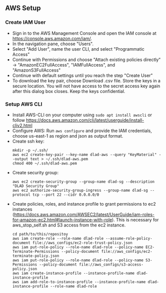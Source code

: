 ## AWS Setup

### Create IAM User

* Sign in to the AWS Management Console and open the IAM console at https://console.aws.amazon.com/iam/.
* In the navigation pane, choose "Users".
* Select "Add User", name the user CLI, and select "Programmatic Access"
* Continue with Permissions and choose "Attach existing policies directly" -> "AmazonEC2FullAccess", "IAMFullAccess",
  and "AmazonS3FullAccess"
* Continue with default settings until you reach the step "Create User"
* To download the key pair, choose Download .csv file. Store the keys in a secure location. You will not have access to 
  the secret access key again after this dialog box closes. Keep the keys confidential.

### Setup AWS CLI

* Install AWS-CLI on your computer using `sudo apt install awscli` or follow 
  https://docs.aws.amazon.com/cli/latest/userguide/install-cliv2.html
* Configure AWS: Run `aws configure` and provide the IAM credentials, choose us-east-1 as region and json as output format.
* Create ssh key: 
    ```shell script
    mkdir -p ~/.ssh/
    aws ec2 create-key-pair --key-name dlad-aws --query "KeyMaterial" --output text > ~/.ssh/dlad-aws.pem
    chmod 400 ~/.ssh/dlad-aws.pem
    ```
* Create security group:
    ```shell script
    aws ec2 create-security-group --group-name dlad-sg --description "DLAD Security Group"
    aws ec2 authorize-security-group-ingress --group-name dlad-sg --protocol tcp --port 22 --cidr 0.0.0.0/0
    ```
* Create policies, roles, and instance profile to grant permissions to ec2 instances 
  (https://docs.aws.amazon.com/AWSEC2/latest/UserGuide/iam-roles-for-amazon-ec2.html#launch-instance-with-role).
  This is necessary for aws_stop_self.sh and S3 access from the ec2 instance.
    ```shell script
    cd path/to/this/repositoy
    aws iam create-role --role-name dlad-role --assume-role-policy-document file://aws_configs/ec2-role-trust-policy.json
    aws iam put-role-policy --role-name dlad-role --policy-name EC2-Terminate-Permissions --policy-document file://aws_configs/ec2-terminate-policy.json
    aws iam put-role-policy --role-name dlad-role --policy-name S3-Permissions --policy-document file://aws_configs/s3-access-policy.json 
    aws iam create-instance-profile --instance-profile-name dlad-instance-profile
    aws iam add-role-to-instance-profile --instance-profile-name dlad-instance-profile --role-name dlad-role
    ```
